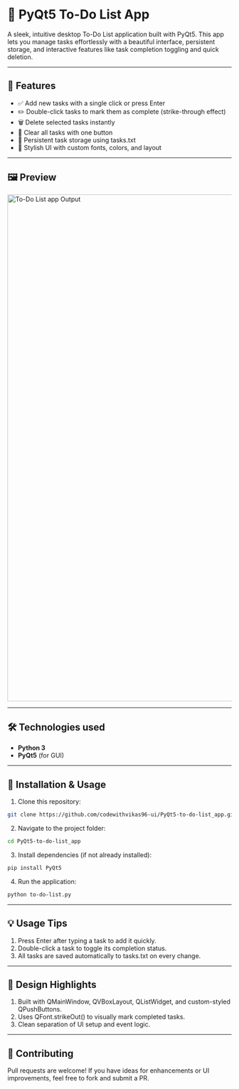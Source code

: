 # 📝 PyQt5 To-Do List App
A sleek, intuitive desktop To-Do List application built with PyQt5. This app lets you manage tasks effortlessly with a beautiful interface, persistent storage, and interactive features like task completion toggling and quick deletion.

---

## 🚀 Features
- ✅ Add new tasks with a single click or press Enter
- ✏️ Double-click tasks to mark them as complete (strike-through effect)
- 🗑️ Delete selected tasks instantly
- 🧹 Clear all tasks with one button
- 💾 Persistent task storage using tasks.txt
- 🎨 Stylish UI with custom fonts, colors, and layout

---

## 🖼️ Preview
<img width="1920" height="1140" alt="To-Do List app Output" src="https://github.com/user-attachments/assets/85c999c6-b940-48ba-9a8c-22e29596116a" />

---

## 🛠️ Technologies used
- **Python 3**
- **PyQt5** (for GUI)

---

## 🚀 Installation & Usage
1. Clone this repository:
```bash
git clone https://github.com/codewithvikas96-ui/PyQt5-to-do-list_app.git
```
2. Navigate to the project folder:
```bash
cd PyQt5-to-do-list_app
```
3. Install dependencies (if not already installed):
```bash
pip install PyQt5
```
4. Run the application:
```bash
python to-do-list.py
```

---

## 💡 Usage Tips
1. Press Enter after typing a task to add it quickly.
2. Double-click a task to toggle its completion status.
3. All tasks are saved automatically to tasks.txt on every change.

---


## 🧠 Design Highlights
1. Built with QMainWindow, QVBoxLayout, QListWidget, and custom-styled QPushButtons.
2. Uses QFont.strikeOut() to visually mark completed tasks.
3. Clean separation of UI setup and event logic.

---

## 🙌 Contributing
Pull requests are welcome! If you have ideas for enhancements or UI improvements, feel free to fork and submit a PR.
